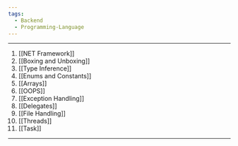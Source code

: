 ```yaml
---
tags:
  - Backend
  - Programming-Language
---
```


---
1. [[NET Framework]]
2. [[Boxing and Unboxing]]
3. [[Type Inference]]
4. [[Enums and Constants]]
5. [[Arrays]]
6. [[OOPS]]
7. [[Exception Handling]]
8. [[Delegates]]
9. [[File Handling]]
10. [[Threads]]
11. [[Task]]
---